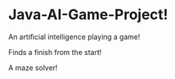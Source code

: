 # Java-AI-Game-Project!

An artificial intelligence playing a game!

Finds a finish from the start!

A maze solver!

